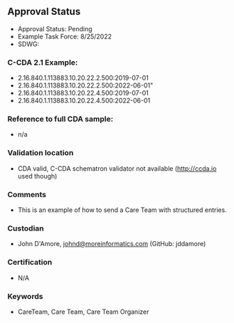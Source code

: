 ## Approval Status 

* Approval Status: Pending
* Example Task Force: 8/25/2022
* SDWG: 

### C-CDA 2.1 Example:
* 2.16.840.1.113883.10.20.22.2.500:2019-07-01
* 2.16.840.1.113883.10.20.22.2.500:2022-06-01"
* 2.16.840.1.113883.10.20.22.4.500:2019-07-01
* 2.16.840.1.113883.10.20.22.4.500:2022-06-01

### Reference to full CDA sample:
* n/a

### Validation location

* CDA valid, C-CDA schematron validator not available (http://ccda.io used though)

### Comments

* This is an example of how to send a Care Team with structured entries. 

### Custodian

* John D'Amore, johnd@moreinformatics.com (GitHub: jddamore)

### Certification
* N/A

### Keywords

* CareTeam, Care Team, Care Team Organizer
